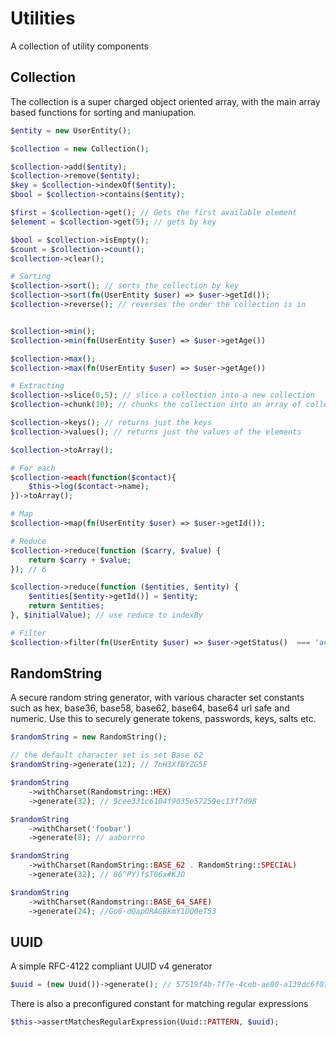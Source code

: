 # Utilities

A collection of utility components

## Collection

The collection is a super charged object oriented array, with the main array based functions for sorting and maniupation.

```php
$entity = new UserEntity();

$collection = new Collection();

$collection->add($entity);
$collection->remove($entity);
$key = $collection->indexOf($entity);
$bool = $collection->contains($entity);

$first = $collection->get(); // Gets the first available element
$element = $collection->get(5); // gets by key

$bool = $collection->isEmpty();
$count = $collection->count();
$collection->clear();

# Sorting
$collection->sort(); // sorts the collection by key
$collection->sort(fn(UserEntity $user) => $user->getId());
$collection->reverse(); // reverses the order the collection is in


$collection->min();
$collection->min(fn(UserEntity $user) => $user->getAge())

$collection->max(); 
$collection->max(fn(UserEntity $user) => $user->getAge())

# Extracting
$collection->slice(0,5); // slice a collection into a new collection
$collection->chunk(10); // chunks the collection into an array of collections

$collection->keys(); // returns just the keys
$collection->values(); // returns just the values of the elements

$collection->toArray();

# For each
$collection->each(function($contact){
    $this->log($contact->name);
})->toArray();

# Map
$collection->map(fn(UserEntity $user) => $user->getId());

# Reduce
$collection->reduce(function ($carry, $value) {
    return $carry + $value;
}); // 6

$collection->reduce(function ($entities, $entity) {
    $entities[$entity->getId()] = $entity;
    return $entities;
}, $initialValue); // use reduce to indexBy

# Filter
$collection->filter(fn(UserEntity $user) => $user->getStatus()  === 'active');
```

## RandomString

A secure random string generator, with various character set constants such as hex, base36, base58, base62, base64, base64 url safe and numeric. Use this to securely generate tokens, passwords, keys, salts etc.

```php
$randomString = new RandomString();

// the default character set is set Base 62 
$randomString->generate(12); // 7nH3XfBYZG5E

$randomString
    ->withCharset(Randomstring::HEX)
    ->generate(32); // 9cee331c6104f9035e57259ec13f7d98

$randomString
    ->withCharset('foobar')
    ->generate(8); // aaborrro

$randomString
    ->withCharset(RandomString::BASE_62 . RandomString::SPECIAL)
    ->generate(32); // 86^PY)f$T06x#KJO

$randomString
    ->withCharset(Randomstring::BASE_64_SAFE)
    ->generate(24); //Go6-dQapORAGBkmY1UQ0eT53
```

## UUID

A simple RFC-4122 compliant UUID v4 generator

```php
$uuid = (new Uuid())->generate(); // 57519f4b-7f7e-4ceb-ae80-a139dc6f07e9
```

There is also a preconfigured constant for matching regular expressions

```php
$this->assertMatchesRegularExpression(Uuid::PATTERN, $uuid);
```
